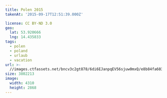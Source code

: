 ```yaml
---
title: Polen 2015
takenAt: '2015-09-17T12:51:39.000Z'

license: CC BY-ND 3.0
geo:
  lat: 53.920666
  lng: 14.435833
tags:
  - polen
  - poland
  - urlaub
  - vacation
url: >-
  //images.ctfassets.net/bncv3c2gt878/6di6EJanpqEV56sjuw0mxQ/e8b84fa603ea25908f9374315a025232/polen-2015_25325091114_o
size: 3802213
image:
  width: 4310
  height: 2868
---
```

